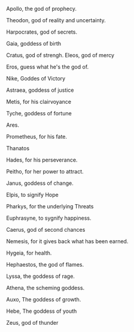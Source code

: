 Apollo, the god of prophecy.

Theodon, god of reality and uncertainty.

Harpocrates, god of secrets.

Gaia, goddess of birth

Cratus, god of strengh. Eleos, god of mercy

Eros, guess what he's the god of.

Nike, Goddes of Victory

Astraea, goddess of justice

Metis, for his clairvoyance

Tyche, goddess of fortune

Ares.

Prometheus, for his fate.

Thanatos

Hades, for his perseverance.

Peitho, for her power to attract.

Janus, goddess of change.

Elpis, to signify Hope

Pharkys, for the underlying Threats

Euphrasyne, to sygnify happiness.

Caerus, god of second chances

Nemesis, for it gives back what has been earned.

Hygeia, for health.

Hephaestos, the god of flames.

Lyssa, the goddess of rage.

Athena, the scheming goddess.

Auxo, The goddess of growth.

Hebe, The goddess of youth

Zeus, god of thunder
